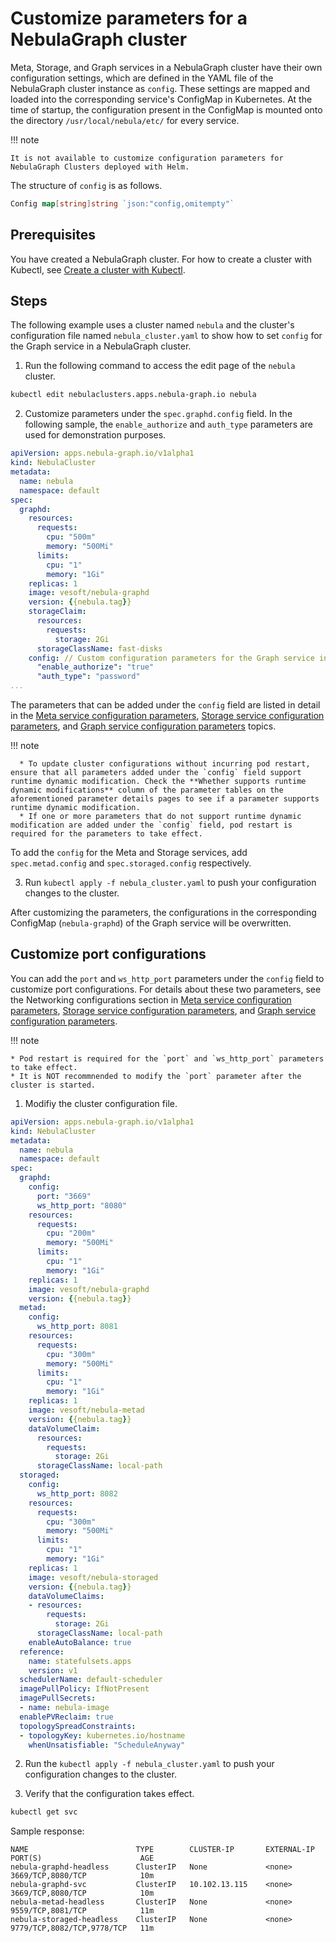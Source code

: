 # Customize parameters for a NebulaGraph cluster

Meta, Storage, and Graph services in a NebulaGraph cluster have their own configuration settings, which are defined in the YAML file of the NebulaGraph cluster instance as `config`. These settings are mapped and loaded into the corresponding service's ConfigMap in Kubernetes. At the time of startup, the configuration present in the ConfigMap is mounted onto the directory `/usr/local/nebula/etc/` for every service.

!!! note

    It is not available to customize configuration parameters for NebulaGraph Clusters deployed with Helm.

The structure of `config` is as follows.

```go
Config map[string]string `json:"config,omitempty"`
```

## Prerequisites

You have created a NebulaGraph cluster. For how to create a cluster with Kubectl, see [Create a cluster with Kubectl](../3.deploy-nebula-graph-cluster/3.1create-cluster-with-kubectl.md). 

## Steps

The following example uses a cluster named `nebula` and the cluster's configuration file named `nebula_cluster.yaml` to show how to set `config` for the Graph service in a NebulaGraph cluster.

1. Run the following command to access the edit page of the `nebula` cluster.
   
  ```bash
  kubectl edit nebulaclusters.apps.nebula-graph.io nebula
  ```

2. Customize parameters under the `spec.graphd.config` field. In the following sample, the `enable_authorize` and `auth_type` parameters are used for demonstration purposes.

  ```yaml
  apiVersion: apps.nebula-graph.io/v1alpha1
  kind: NebulaCluster
  metadata:
    name: nebula
    namespace: default
  spec:
    graphd:
      resources:
        requests:
          cpu: "500m"
          memory: "500Mi"
        limits:
          cpu: "1"
          memory: "1Gi"
      replicas: 1
      image: vesoft/nebula-graphd
      version: {{nebula.tag}}
      storageClaim:
        resources:
          requests:
            storage: 2Gi
        storageClassName: fast-disks
      config: // Custom configuration parameters for the Graph service in a cluster.
        "enable_authorize": "true"
        "auth_type": "password"
  ...
  ```

  The parameters that can be added under the `config` field are listed in detail in the [Meta service configuration parameters](../../5.configurations-and-logs/1.configurations/2.meta-config.md), [Storage service configuration parameters](../../5.configurations-and-logs/1.configurations/4.storage-config.md), and [Graph service configuration parameters](../../5.configurations-and-logs/1.configurations/3.graph-config.md) topics.

  !!! note

      * To update cluster configurations without incurring pod restart, ensure that all parameters added under the `config` field support runtime dynamic modification. Check the **Whether supports runtime dynamic modifications** column of the parameter tables on the aforementioned parameter details pages to see if a parameter supports runtime dynamic modification.
      * If one or more parameters that do not support runtime dynamic modification are added under the `config` field, pod restart is required for the parameters to take effect.

  
  To add the `config` for the Meta and Storage services, add `spec.metad.config` and `spec.storaged.config` respectively.

3. Run `kubectl apply -f nebula_cluster.yaml` to push your configuration changes to the cluster.

  After customizing the parameters, the configurations in the corresponding ConfigMap (`nebula-graphd`) of the Graph service will be overwritten.


## Customize port configurations

You can add the `port` and `ws_http_port` parameters under the `config` field to customize port configurations. For details about these two parameters, see the Networking configurations section in [Meta service configuration parameters](../../5.configurations-and-logs/1.configurations/2.meta-config.md), [Storage service configuration parameters](../../5.configurations-and-logs/1.configurations/4.storage-config.md), and [Graph service configuration parameters](../../5.configurations-and-logs/1.configurations/3.graph-config.md). 

!!! note

    * Pod restart is required for the `port` and `ws_http_port` parameters to take effect. 
    * It is NOT recommnended to modify the `port` parameter after the cluster is started.

1. Modifiy the cluster configuration file.

  ```yaml
  apiVersion: apps.nebula-graph.io/v1alpha1
  kind: NebulaCluster
  metadata:
    name: nebula
    namespace: default
  spec:
    graphd:
      config:
        port: "3669"
        ws_http_port: "8080"
      resources:
        requests:
          cpu: "200m"
          memory: "500Mi"
        limits:
          cpu: "1"
          memory: "1Gi"
      replicas: 1
      image: vesoft/nebula-graphd
      version: {{nebula.tag}}
    metad:
      config:
        ws_http_port: 8081
      resources:
        requests:
          cpu: "300m"
          memory: "500Mi"
        limits:
          cpu: "1"
          memory: "1Gi"
      replicas: 1
      image: vesoft/nebula-metad
      version: {{nebula.tag}}
      dataVolumeClaim:
        resources:
          requests:
            storage: 2Gi
        storageClassName: local-path
    storaged:
      config:
        ws_http_port: 8082
      resources:
        requests:
          cpu: "300m"
          memory: "500Mi"
        limits:
          cpu: "1"
          memory: "1Gi"
      replicas: 1
      image: vesoft/nebula-storaged
      version: {{nebula.tag}}
      dataVolumeClaims:
      - resources:
          requests:
            storage: 2Gi
        storageClassName: local-path
      enableAutoBalance: true
    reference:
      name: statefulsets.apps
      version: v1
    schedulerName: default-scheduler
    imagePullPolicy: IfNotPresent
    imagePullSecrets:
    - name: nebula-image
    enablePVReclaim: true
    topologySpreadConstraints:
    - topologyKey: kubernetes.io/hostname
      whenUnsatisfiable: "ScheduleAnyway"
  ```

2. Run the `kubectl apply -f nebula_cluster.yaml` to push your configuration changes to the cluster.

3. Verify that the configuration takes effect.

  ```bash
  kubectl get svc
  ```

  Sample response:

  ```
  NAME                        TYPE        CLUSTER-IP       EXTERNAL-IP   PORT(S)                      AGE
  nebula-graphd-headless      ClusterIP   None             <none>        3669/TCP,8080/TCP            10m
  nebula-graphd-svc           ClusterIP   10.102.13.115    <none>        3669/TCP,8080/TCP            10m
  nebula-metad-headless       ClusterIP   None             <none>        9559/TCP,8081/TCP            11m
  nebula-storaged-headless    ClusterIP   None             <none>        9779/TCP,8082/TCP,9778/TCP   11m
  ```

